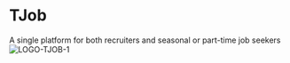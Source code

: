 # TJob
A single platform for both recruiters and seasonal or part-time job seekers
![LOGO-TJOB-1](https://user-images.githubusercontent.com/80030744/192091725-e7300fc5-bc84-44d5-9fc6-868add8d47f1.png)
